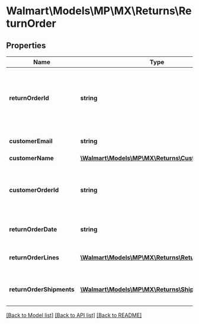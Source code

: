 # Walmart\Models\MP\MX\Returns\ReturnOrder

## Properties

Name | Type | Description | Notes
------------ | ------------- | ------------- | -------------
**returnOrderId** | **string** | Return order identifier of the return order. This is the same as RMA number. | [optional]
**customerEmail** | **string** | Customer email address | [optional]
**customerName** | [**\Walmart\Models\MP\MX\Returns\CustomerName**](CustomerName.md) |  | [optional]
**customerOrderId** | **string** | A unique ID associated with the sales order for specified customer | [optional]
**returnOrderDate** | **string** | Date for return order date | [optional]
**returnOrderLines** | [**\Walmart\Models\MP\MX\Returns\ReturnOrderLine[]**](ReturnOrderLine.md) | A list of order lines in the return order | [optional]
**returnOrderShipments** | [**\Walmart\Models\MP\MX\Returns\Shipment[]**](Shipment.md) | The shipments for return orders | [optional]


[[Back to Model list]](./) [[Back to API list]](../../../../../README.md#supported-apis) [[Back to README]](../../../../../README.md)

